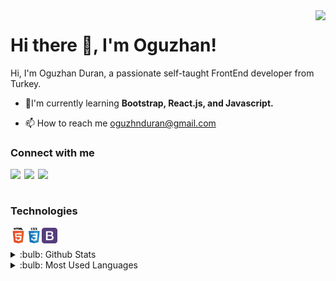 <img src="https://media.giphy.com/media/NEvPzZ8bd1V4Y/giphy.gif?cid=ecf05e47e0ca55fb7926904229fa065fefd89f7c50e946d2&rid=giphy.gif&ct=g" align="right"  weight="400"  height="250">

# Hi there 👋, I'm Oguzhan!



Hi, I'm Oguzhan Duran, a passionate self-taught FrontEnd developer from Turkey.


* 🌱I'm currently learning <b> Bootstrap, React.js, and Javascript. </b>

* 📫 How to reach me [oguzhnduran@gmail.com](oguzhnduran@gmail.com)

### Connect with me

[<img width="22" src="https://unpkg.com/simple-icons@v5/icons/linkedin.svg" align="left" />][LinkedIn]

[<img width="22" src="https://unpkg.com/simple-icons@v5/icons/twitter.svg" align="left"  />][twitter]

[<img width="22" src="https://unpkg.com/simple-icons@v5/icons/instagram.svg" align="left" />][instagram]

[LinkedIn]: https://www.linkedin.com/in/oguzhnduran/

[twitter]: https://twitter.com/oguzhnduran

[instagram]: https://www.instagram.com/ogzhndrn/

<br><br>

### Technologies

<img src="https://raw.githubusercontent.com/github/explore/80688e429a7d4ef2fca1e82350fe8e3517d3494d/topics/html/html.png" width="25" height="25" align="left">

<img src="https://raw.githubusercontent.com/github/explore/80688e429a7d4ef2fca1e82350fe8e3517d3494d/topics/css/css.png" width="25" height="25" align="left">

<img src="https://raw.githubusercontent.com/github/explore/80688e429a7d4ef2fca1e82350fe8e3517d3494d/topics/bootstrap/bootstrap.png" width="25" height="25" align="left">

<br/>
<br/>

<details>
  <summary> 
    :bulb: Github Stats 
  </summary>
  <img src="https://github-readme-stats.vercel.app/api?username=oguzhnduran&theme=radical">
</details>

<details>
  <summary> 
    :bulb: Most Used Languages
  </summary>
  <img src="https://github-readme-stats.vercel.app/api/top-langs/?username=oguzhnduran&layout=compact">
</details>
